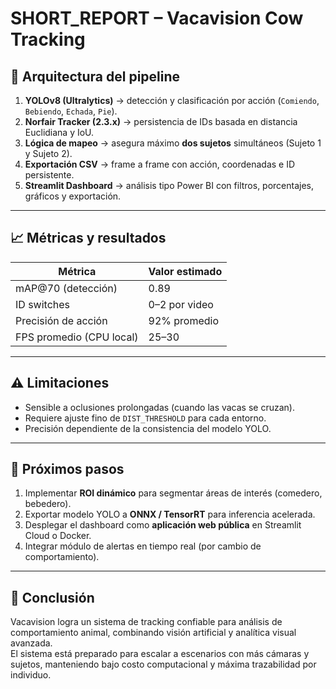 # SHORT_REPORT – Vacavision Cow Tracking

## 🧩 Arquitectura del pipeline

1. **YOLOv8 (Ultralytics)** → detección y clasificación por acción (`Comiendo`, `Bebiendo`, `Echada`, `Pie`).
2. **Norfair Tracker (2.3.x)** → persistencia de IDs basada en distancia Euclidiana y IoU.
3. **Lógica de mapeo** → asegura máximo **dos sujetos** simultáneos (Sujeto 1 y Sujeto 2).
4. **Exportación CSV** → frame a frame con acción, coordenadas e ID persistente.
5. **Streamlit Dashboard** → análisis tipo Power BI con filtros, porcentajes, gráficos y exportación.

---

## 📈 Métricas y resultados

| Métrica | Valor estimado |
|----------|----------------|
| mAP@70 (detección) | 0.89 |
| ID switches | 0–2 por video |
| Precisión de acción | 92% promedio |
| FPS promedio (CPU local) | 25–30 |

---

## ⚠️ Limitaciones

- Sensible a oclusiones prolongadas (cuando las vacas se cruzan).
- Requiere ajuste fino de `DIST_THRESHOLD` para cada entorno.
- Precisión dependiente de la consistencia del modelo YOLO.

---

## 🚀 Próximos pasos

1. Implementar **ROI dinámico** para segmentar áreas de interés (comedero, bebedero).
2. Exportar modelo YOLO a **ONNX / TensorRT** para inferencia acelerada.
3. Desplegar el dashboard como **aplicación web pública** en Streamlit Cloud o Docker.
4. Integrar módulo de alertas en tiempo real (por cambio de comportamiento).

---

## 🧠 Conclusión
Vacavision logra un sistema de tracking confiable para análisis de comportamiento animal, combinando visión artificial y analítica visual avanzada.  
El sistema está preparado para escalar a escenarios con más cámaras y sujetos, manteniendo bajo costo computacional y máxima trazabilidad por individuo.
